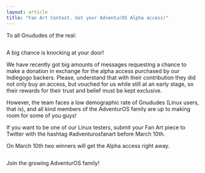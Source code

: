 ```yaml
---
layout: article
title: "Fan Art Contest. Get your AdventurOS Alpha access!"
---
```


<p>To all Gnududes of the real:</p>
<img src="http://i.imgur.com/KCjATB8.png" alt="">
<p>A big chance is knocking at your door!

<p>We have recently got big amounts of messages requesting a chance to make a donation in exchange for the alpha access purchased by our Indiegogo backers.
Please, understand that with their contribution they did not only buy an access, but vouched for us while still at an early stage, so their rewards for their trust and belief must be kept exclusive.</p>

<p>However, the team faces a low demographic rate of Gnududes (Linux users, that is), and all kind members of the AdventurOS family are up to making room for some of you guys!</p>

<p>If you want to be one of our Linux testers, submit your Fan Art piece to Twitter with the hashtag #adventurosfanart before March 10th.</p>
<p>On March 10th two winners will get the Alpha access right away.</p>
<img src="http://i.imgur.com/HOqJw61.png" alt="">
<p>Join the growing AdventurOS family! </p>